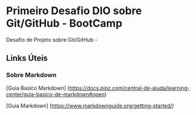 # Primeiro Desafio DIO sobre Git/GitHub - BootCamp
Desafio de Projeto sobre Git/GitHub - 

## Links Úteis



### Sobre Markdown

[Guia Basico Markdown] (https://docs.pipz.com/central-de-ajuda/learning-center/guia-basico-de-markdown#open)

[Guia Markdown] (https://www.markdownguide.org/getting-started/)

